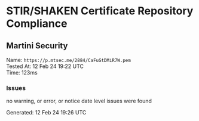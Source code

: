 # STIR/SHAKEN Certificate Repository Compliance

## Martini Security

Name: `https://p.mtsec.me/2884/CaFuGtDMiR7W.pem`\
Tested At: 12 Feb 24 19:22 UTC\
Time: 123ms

### Issues

no warning, or error, or notice date level issues were found

Generated: 12 Feb 24 19:26 UTC